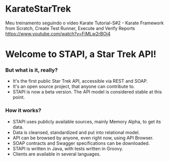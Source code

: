 # KarateStarTrek
Meu treinamento seguindo o vídeo Karate Tutorial-S#2 - Karate Framework from Scratch, Create Test Runner, Execute and Verify Reports https://www.youtube.com/watch?v=FiMLw2rBOj4

# Welcome to STAPI, a Star Trek API!
### But what is it, really?
- It's the first public Star Trek API, accessible via REST and SOAP.
- It's an open source project, that anyone can contribute to.
- STAPI is now a beta version. The API model is considered stable at this point.

### How it works?
- STAPI uses publicly available sources, mainly Memory Alpha, to get its data.
- Data is cleansed, standardized and put into relational model.
- API can be browsed by anyone, even right now, using API Browser.
- SOAP contracts and Swagger specifications can be downloaded.
- STAPI is written in Java, with tests written in Groovy.
- Clients are available in several languages.


